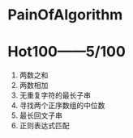 # PainOfAlgorithm

# Hot100——5/100

1. 两数之和
2. 两数相加
3. 无重复字符的最长子串
4. 寻找两个正序数组的中位数
5. 最长回文子串
6. 正则表达式匹配